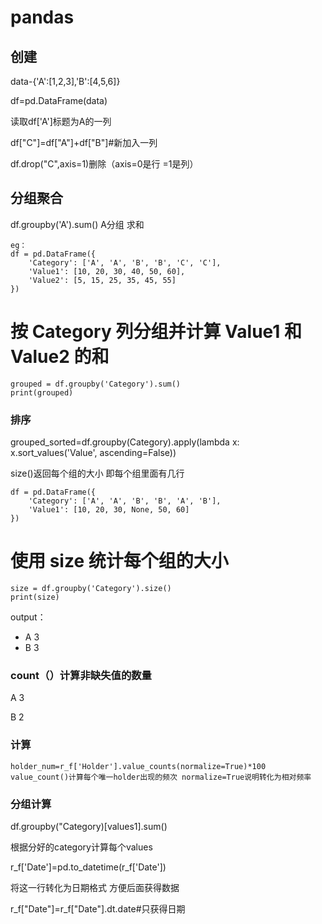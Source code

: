 pandas
====
## 创建
data-{'A':[1,2,3],'B':[4,5,6]}

df=pd.DataFrame(data)

读取df['A']标题为A的一列

df["C"]=df["A"]+df["B"]#新加入一列

df.drop("C",axis=1)删除（axis=0是行 =1是列）

## 分组聚合
df.groupby('A').sum()
A分组 求和
```
eg：
df = pd.DataFrame({
    'Category': ['A', 'A', 'B', 'B', 'C', 'C'],
    'Value1': [10, 20, 30, 40, 50, 60],
    'Value2': [5, 15, 25, 35, 45, 55]
})
```
# 按 Category 列分组并计算 Value1 和 Value2 的和
```
grouped = df.groupby('Category').sum()
print(grouped)
```
### 排序
grouped_sorted=df.groupby(Category).apply(lambda x: x.sort_values('Value', ascending=False))

size()返回每个组的大小 即每个组里面有几行
```
df = pd.DataFrame({
    'Category': ['A', 'A', 'B', 'B', 'A', 'B'],
    'Value1': [10, 20, 30, None, 50, 60]
})
```
# 使用 size 统计每个组的大小
```
size = df.groupby('Category').size()
print(size)
```
output：

- A 3
- B 3


### count（）计算非缺失值的数量
A 3

B 2

### 计算
```
holder_num=r_f['Holder'].value_counts(normalize=True)*100
value_count()计算每个唯一holder出现的频次 normalize=True说明转化为相对频率
```
### 分组计算
  df.groupby("Category)[values1].sum()
  
根据分好的category计算每个values

  r_f['Date']=pd.to_datetime(r_f['Date'])
  
将这一行转化为日期格式 方便后面获得数据

  r_f["Date"]=r_f["Date"].dt.date#只获得日期


